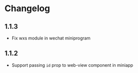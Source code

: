 # Changelog

## 1.1.3

- Fix wxs module in wechat miniprogram

## 1.1.2

- Support passing `id` prop to web-view component in miniapp
